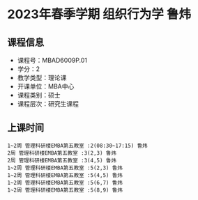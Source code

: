 # 2023年春季学期 组织行为学 鲁炜






## 课程信息

- 课程号：MBAD6009P.01
- 学分：2
- 教学类型：理论课
- 开课单位：MBA中心
- 课程类别：硕士
- 课程层次：研究生课程

## 上课时间

```
1~2周 管理科研楼EMBA第五教室 :2(08:30~17:15) 鲁炜
2周 管理科研楼EMBA第五教室 :3(2,3) 鲁炜
2周 管理科研楼EMBA第五教室 :3(4,5) 鲁炜
1~2周 管理科研楼EMBA第五教室 :5(2,3) 鲁炜
1~2周 管理科研楼EMBA第五教室 :5(4,5) 鲁炜
1~2周 管理科研楼EMBA第五教室 :5(6,7) 鲁炜
1~2周 管理科研楼EMBA第五教室 :5(8,9) 鲁炜
```

